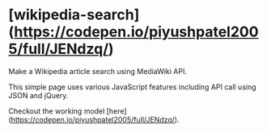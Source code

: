 # [wikipedia-search] (https://codepen.io/piyushpatel2005/full/JENdzq/)
Make a Wikipedia article search using MediaWiki API.

This simple page uses various JavaScript features including API call using JSON and jQuery.

Checkout the working model [here] (https://codepen.io/piyushpatel2005/full/JENdzq/).
